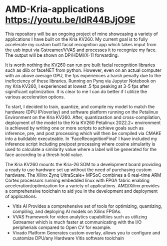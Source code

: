# AMD-Kria-applications         https://youtu.be/ldR44BJjO9E

This repository will be an ongoing project of mine showcasing a variety of applications I have built on the Kria KV260. My current goal is to fully accelerate my custom built facial recognition app which takes imput from the usb input via Gstreamer/VVAS and processes it to recognize my face. The output will be shown on DP/HDMI/X-11 forwarding.

It is worth nothing the KV260 can run pre built facial recognition libraries such as dlib or faceNET from python. However, even on an actual computer with an above average GPU, the fps experiences a harsh penalty due to the ineficciency of these libraries. Running on Pynq via Jupyter Notebook on my Kria KV260, I experienced at lowest .5 fps peaking at 3-5 fps after siginificant optimization. It is clear to me I can do better if I utilize the various acceleration options.

To start, I decided to train, quantize, and compile my model to match the hardware (DPU IP/overlay) and software platform running on the Petalinux Environment on the Kria KV260. After, quantizastion and cross-compilation, deployment of the model to the Kria KV260 Petalinux 2022.2+ environment is achieved by writing one or more scripts to achieve goals such as inference, pre, and post processing which will then be compiled via CMAKE into a buildable executeable. In 'FaceRecognitionFinal' I have included my inference script including pre/post processing where cosine simularity is used to calculate a similarity value where a label will be generated for the face according to a thresh hold value. 

The Kria KV260 mounts the Kria-26 SOM to a development board providing a ready to use hardware set up without the need of purchasing custom hardware. The Xilinx Zynq UltraScale+ MPSoC combines a 6 real-time ARM Cortex processors running embedded linux with FPGA fabric enabling acceleration/optimization for a variety of applications. AMD/Xilinx provides a comprehensive toolchain to aid you in the development and deployment of applications. 

- Vitis AI
  Provides a comprehensive set of tools for optimizing, quantizing, compiling, and deploying AI models on Xilinx FPGAs. 
- VVAS
  Framework for video analytics capabiltiies such as utilizing Gstreamer which is much faster at communicating with the I/O peripherials compared to Open CV for example.
-   Vivado Platform
  Generates custom overlay, allows you to configure and customize DPU/any Hardware
  Vitis software toolchain
  
